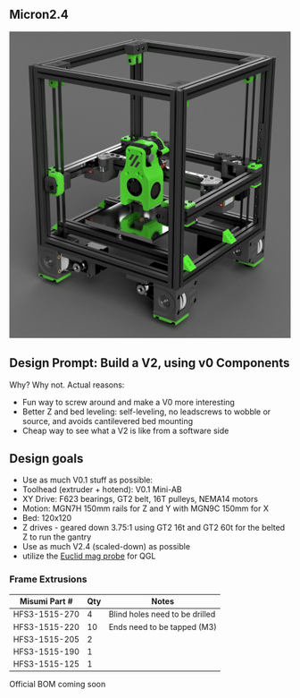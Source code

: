 ## Micron2.4

![picture](Images/2.png)

## Design Prompt: Build a V2, using v0 Components
Why? Why not.
Actual reasons:

- Fun way to screw around and make a V0 more interesting
- Better Z and bed leveling: self-leveling, no leadscrews to wobble or source, and avoids cantilevered bed
mounting
- Cheap way to see what a V2 is like from a software side

## Design goals
- Use as much V0.1 stuff as possible:
- Toolhead (extruder + hotend): V0.1 Mini-AB
- XY Drive: F623 bearings, GT2 belt, 16T pulleys, NEMA14 motors
- Motion: MGN7H 150mm rails for Z and Y with MGN9C 150mm for X 
- Bed: 120x120
- Z drives - geared down 3.75:1 using GT2 16t and GT2 60t for the belted Z to run the gantry 
- Use as much V2.4 (scaled-down) as possible
- utilize the [Euclid mag probe](https://github.com/nionio6915/Euclid_Probe) for QGL 



### Frame Extrusions
Misumi Part #  |Qty | Notes
 ----|----|----|
HFS3-1515-270 |4 | Blind holes need to be drilled
HFS3-1515-220 |10| Ends need to be tapped (M3)
HFS3-1515-205 |2 |
HFS3-1515-190 |1 |
HFS3-1515-125 |1 |

Official BOM coming soon

